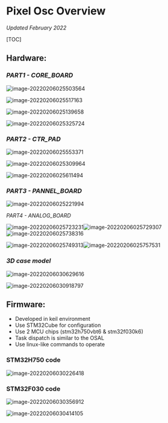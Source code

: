 # Pixel Osc Overview

*Updated February 2022*

[TOC]

## Hardware:

### *PART1 - CORE_BOARD*

![image-20220206025503564](https://github.com/mangogu/PixelOsc/blob/master/images/image-20220206025139658.png)

![image-20220206025517163](https://github.com/mangogu/PixelOsc/blob/master/images/images\image-20220206025517163.png)

![image-20220206025139658](.\images\image-20220206025139658.png)

![image-20220206025325724](.\images\image-20220206025325724.png)

### *PART2 - CTR_PAD*

![image-20220206025553371](.\images\image-20220206025553371.png)

![image-20220206025309964](.\images\image-20220206025309964.png)

![image-20220206025611494](.\images\image-20220206025611494.png)

### *PART3 - PANNEL_BOARD*

![image-20220206025221994](.\images\image-20220206025221994.png)

*PART4 - ANALOG_BOARD*

![image-20220206025723231](.\images\image-20220206025723231.png)![image-20220206025729307](.\images\image-20220206025729307.png)![image-20220206025738316](.\images\image-20220206025738316.png)

![image-20220206025749313](.\images\image-20220206025749313.png)![image-20220206025757531](.\images\image-20220206025757531.png)

### *3D case model*

![image-20220206030629616](.\images\image-20220206030629616.png)

![image-20220206030918797](.\images\image-20220206030918797.png)

## Firmware:

- Developed in keil environment
- Use STM32Cube for configuration
- Use 2 MCU chips (stm32h750vbt6 & stm32f030k6)
- Task dispatch is similar to the OSAL
- Use linux-like commands to operate

### STM32H750 code

![image-20220206030226418](.\images\image-20220206030226418.png)

### STM32F030 code

![image-20220206030356912](.\images\image-20220206030356912.png)

![image-20220206030414105](.\images\image-20220206030414105.png)